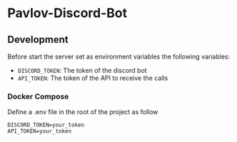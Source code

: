 # Pavlov-Discord-Bot

## Development

Before start the server set as environment variables the following variables:

 - `DISCORD_TOKEN`: The token of the discord bot
 - `API_TOKEN`: The token of the API to receive the calls

### Docker Compose
Define a .env file in the root of the project as follow

``` text
DISCORD_TOKEN=your_token
API_TOKEN=your_token
```

